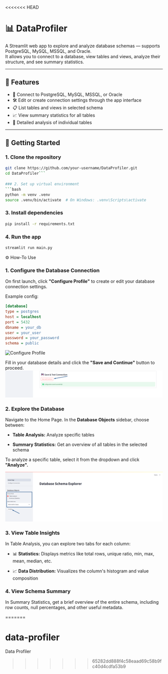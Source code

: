 <<<<<<< HEAD
# 📊 DataProfiler

A Streamlit web app to explore and analyze database schemas — supports PostgreSQL, MySQL, MSSQL, and Oracle.  
It allows you to connect to a database, view tables and views, analyze their structure, and see summary statistics.

---

## 🚀 Features

- 🔗 Connect to PostgreSQL, MySQL, MSSQL, or Oracle
- 🛠️ Edit or create connection settings through the app interface
- 📋 List tables and views in selected schema
- 📈 View summary statistics for all tables
- 🔎 Detailed analysis of individual tables

---

## 🏁 Getting Started

### 1. Clone the repository

```bash
git clone https://github.com/your-username/DataProfiler.git
cd DataProfiler```

### 2. Set up virtual environment
```bash
python -m venv .venv
source .venv/bin/activate  # On Windows: .venv\Scripts\activate
```
### 3. Install dependencies
```bash
pip install -r requirements.txt
```
### 4. Run the app
```bash
streamlit run main.py
```

⚙️ How-To Use

### 1. Configure the Database Connection
On first launch, click **"Configure Profile"** to create or edit your database connection settings.

Example config:
```ini
[database]
type = postgres
host = localhost
port = 5432
dbname = your_db
user = your_user
password = your_password
schema = public
```

![Configure Profile](images/configure_profile.png)

Fill in your database details and click the **"Save and Continue"** button to proceed.
![Save Connection](images/save_connection.png)

### 2. Explore the Database
Navigate to the Home Page. In the **Database Objects** sidebar, choose between:

- **Table Analysis:** Analyze specific tables

- **Summary Statistics:** Get an overview of all tables in the selected schema

To analyze a specific table, select it from the dropdown and click **"Analyze".**

![Run Analysis](images/run_analysis.png)

### 3. View Table Insights
In Table Analysis, you can explore two tabs for each column:

- 📊 **Statistics:** Displays metrics like total rows, unique ratio, min, max, mean, median, etc.

- 📈 **Data Distribution:** Visualizes the column's histogram and value composition

### 4. View Schema Summary
In Summary Statistics, get a brief overview of the entire schema, including row counts, null percentages, and other useful metadata.



=======
# data-profiler
Data Profiler
>>>>>>> 65282dd888f4c58eaad69c58b9fc40d4cdfa53b9
